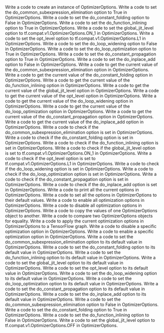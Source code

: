 Write a code to create an instance of OptimizerOptions.
Write a code to set the do_common_subexpression_elimination option to True in OptimizerOptions.
Write a code to set the do_constant_folding option to False in OptimizerOptions.
Write a code to set the do_function_inlining option to True in OptimizerOptions.
Write a code to set the global_jit_level option to tf.compat.v1.OptimizerOptions.ON_1 in OptimizerOptions.
Write a code to set the opt_level option to tf.compat.v1.OptimizerOptions.L1 in OptimizerOptions.
Write a code to set the do_loop_widening option to False in OptimizerOptions.
Write a code to set the do_loop_optimization option to True in OptimizerOptions.
Write a code to set the do_constant_propagation option to True in OptimizerOptions.
Write a code to set the do_inplace_add option to False in OptimizerOptions.
Write a code to get the current value of the do_common_subexpression_elimination option in OptimizerOptions.
Write a code to get the current value of the do_constant_folding option in OptimizerOptions.
Write a code to get the current value of the do_function_inlining option in OptimizerOptions.
Write a code to get the current value of the global_jit_level option in OptimizerOptions.
Write a code to get the current value of the opt_level option in OptimizerOptions.
Write a code to get the current value of the do_loop_widening option in OptimizerOptions.
Write a code to get the current value of the do_loop_optimization option in OptimizerOptions.
Write a code to get the current value of the do_constant_propagation option in OptimizerOptions.
Write a code to get the current value of the do_inplace_add option in OptimizerOptions.
Write a code to check if the do_common_subexpression_elimination option is set in OptimizerOptions.
Write a code to check if the do_constant_folding option is set in OptimizerOptions.
Write a code to check if the do_function_inlining option is set in OptimizerOptions.
Write a code to check if the global_jit_level option is set to tf.compat.v1.OptimizerOptions.ON_1 in OptimizerOptions.
Write a code to check if the opt_level option is set to tf.compat.v1.OptimizerOptions.L1 in OptimizerOptions.
Write a code to check if the do_loop_widening option is set in OptimizerOptions.
Write a code to check if the do_loop_optimization option is set in OptimizerOptions.
Write a code to check if the do_constant_propagation option is set in OptimizerOptions.
Write a code to check if the do_inplace_add option is set in OptimizerOptions.
Write a code to print all the current options in OptimizerOptions.
Write a code to set all the options in OptimizerOptions to their default values.
Write a code to enable all optimization options in OptimizerOptions.
Write a code to disable all optimization options in OptimizerOptions.
Write a code to copy the values of one OptimizerOptions object to another.
Write a code to compare two OptimizerOptions objects for equality.
Write a code to apply the current optimization options in OptimizerOptions to a TensorFlow graph.
Write a code to disable a specific optimization option in OptimizerOptions.
Write a code to enable a specific optimization option in OptimizerOptions.
Write a code to set the do_common_subexpression_elimination option to its default value in OptimizerOptions.
Write a code to set the do_constant_folding option to its default value in OptimizerOptions.
Write a code to set the do_function_inlining option to its default value in OptimizerOptions.
Write a code to set the global_jit_level option to its default value in OptimizerOptions.
Write a code to set the opt_level option to its default value in OptimizerOptions.
Write a code to set the do_loop_widening option to its default value in OptimizerOptions.
Write a code to set the do_loop_optimization option to its default value in OptimizerOptions.
Write a code to set the do_constant_propagation option to its default value in OptimizerOptions.
Write a code to set the do_inplace_add option to its default value in OptimizerOptions.
Write a code to set the do_common_subexpression_elimination option to False in OptimizerOptions.
Write a code to set the do_constant_folding option to True in OptimizerOptions.
Write a code to set the do_function_inlining option to False in OptimizerOptions.
Write a code to set the global_jit_level option to tf.compat.v1.OptimizerOptions.OFF in OptimizerOptions.